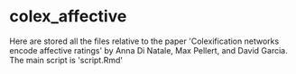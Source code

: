 # colex_affective
Here are stored all the files relative to the paper 'Colexification networks encode affective ratings' by Anna Di Natale, Max Pellert, and David Garcia.
The main script is 'script.Rmd'
